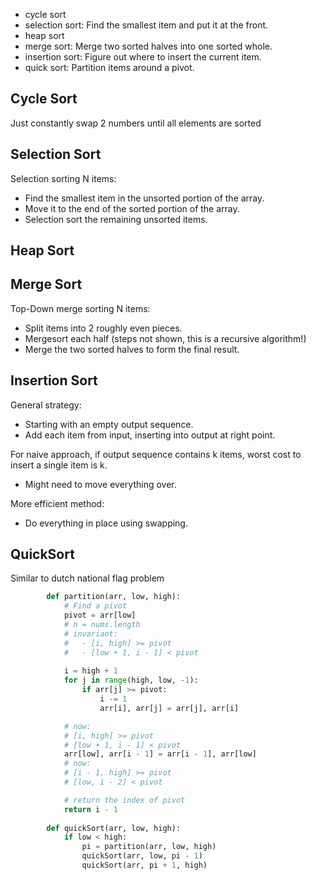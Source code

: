 - cycle sort
- selection sort: Find the smallest item and put it at the front.
- heap sort
- merge sort: Merge two sorted halves into one sorted whole.
- insertion sort: Figure out where to insert the current item.
- quick sort: Partition items around a pivot.

## Cycle Sort

Just constantly swap 2 numbers until all elements are sorted

## Selection Sort

Selection sorting N items: 
- Find the smallest item in the unsorted portion of the array.
- Move it to the end of the sorted portion of the array.
- Selection sort the remaining unsorted items.

## Heap Sort



## Merge Sort

Top-Down merge sorting N items: 
- Split items into 2 roughly even pieces.
- Mergesort each half (steps not shown, this is a recursive algorithm!)
- Merge the two sorted halves to form the final result.


## Insertion Sort

General strategy: 
- Starting with an empty output sequence.
- Add each item from input, inserting into output at right point.


For naive approach, if output sequence contains k items, worst cost to insert a single item is k.
- Might need to move everything over.


More efficient method:
- Do everything in place using swapping.


## QuickSort

Similar to dutch national flag problem

```Python
        def partition(arr, low, high):
            # Find a pivot
            pivot = arr[low]
            # n = nums.length
            # invariant: 
            #   - [i, high] >= pivot
            #   - [low + 1, i - 1] < pivot
            
            i = high + 1
            for j in range(high, low, -1):
                if arr[j] >= pivot:
                    i -= 1
                    arr[i], arr[j] = arr[j], arr[i]

            # now: 
            # [i, high] >= pivot
            # [low + 1, i - 1] < pivot
            arr[low], arr[i - 1] = arr[i - 1], arr[low]
            # now:
            # [i - 1, high] >= pivot
            # [low, i - 2] < pivot

            # return the index of pivot
            return i - 1
                
        def quickSort(arr, low, high):
            if low < high:
                pi = partition(arr, low, high)
                quickSort(arr, low, pi - 1)
                quickSort(arr, pi + 1, high)
```


